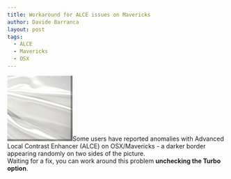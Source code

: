 ```yaml
---
title: Workaround for ALCE issues on Mavericks
author: Davide Barranca
layout: post
tags:
  - ALCE
  - Mavericks
  - OSX
---
```

![ALCE][a]Some users have reported anomalies with Advanced Local Contrast Enhancer (ALCE) on OSX/Mavericks - a darker border appearing randomly on two sides of the picture.  
Waiting for a fix, you can work around this problem **unchecking the Turbo option**.

[a]: /news/images/ALCE_Mavericks.jpg "ALCE issue on borders"